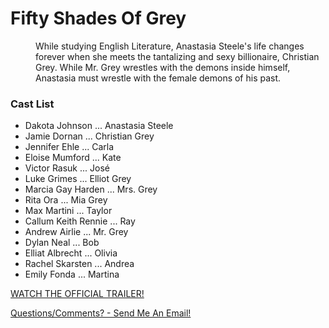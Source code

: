 ﻿<html>

<head>

<h1> Fifty Shades Of Grey </h1>
<p>
<dd> While studying English Literature, Anastasia Steele's life changes forever when she meets the tantalizing and sexy billionaire, Christian Grey. While Mr. Grey wrestles with the demons inside himself, Anastasia must wrestle with the female demons of his past.</dd>

  </p>
</head>

<body>
<h3>Cast List</h3>
<ul>

<li>Dakota Johnson          ...	Anastasia Steele</li>
<li>Jamie Dornan            ...	Christian Grey</li>
<li>Jennifer Ehle			...	Carla</li>
<li>Eloise Mumford			...	Kate</li>
<li>Victor Rasuk			...	José</li>
<li>Luke Grimes				...	Elliot Grey</li>
<li>Marcia Gay Harden		...	Mrs. Grey</li>
<li>Rita Ora				...	Mia Grey</li>
<li>Max Martini				...	Taylor</li>
<li>Callum Keith Rennie		...	Ray</li>
<li>Andrew Airlie			...	Mr. Grey</li>
<li>Dylan Neal				...	Bob</li>
<li>Elliat Albrecht			...	Olivia</li>
<li>Rachel Skarsten			...	Andrea</li>
<li>Emily Fonda				...	Martina</li>
</ul>


</body>
<footer> 
<p>
<a href="https://www.youtube.com/watch?v=SfZWFDs0LxA">WATCH THE OFFICIAL TRAILER!</a>
</p>
<p>
<a href="mailto:S1062602@student.mcckc.edu">Questions/Comments? - Send Me An Email!</a>
  </p>

</footer>

</html>
